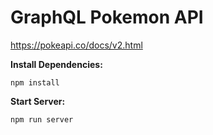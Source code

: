 # GraphQL Pokemon API
https://pokeapi.co/docs/v2.html

**Install Dependencies:**
```
npm install
```

**Start Server:**
```
npm run server
```
